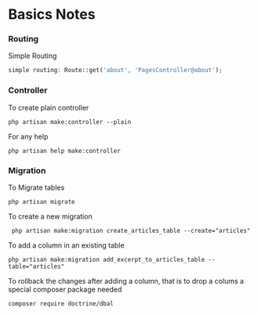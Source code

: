 

# Basics Notes


### Routing
Simple Routing
```php
simple routing: Route::get('about', 'PagesController@about');
```

### Controller
To create plain controller
```
php artisan make:controller --plain
```
For any help
```
php artisan help make:controller
```


### Migration
To Migrate tables
```
php artisan migrate
```
To create a new migration
```
 php artisan make:migration create_articles_table --create="articles"
```
To add a column in an existing table
```
php artisan make:migration add_excerpt_to_articles_table --table="articles"
```
To rollback the changes after adding a column, that is to drop a colums a special composer package needed
```
composer require doctrine/dbal
```
